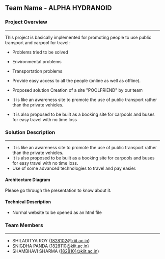 ## Team Name - ALPHA HYDRANOID

### Project Overview
----------------------------------

This project is basically implemented for promoting people to use public transport and carpool for travel:

* Problems tried to be solved
* Environmental problems
* Transportation problems
* Provide easy access to all the people (online as well as offline).

* Proposed solution
 Creation of a site "POOLFRIEND" by our team
* It is like an awareness site to promote the use of public transport rather than the private vehicles.
* It is also proposed to be built as a booking site for carpools and buses for easy travel with no time loss

### Solution Description
----------------------------------

* It is like an awareness site to promote the use of public transport rather than the private vehicles.
* It is also proposed to be built as a booking site for carpools and buses for easy travel with no time loss.
* Use of some advanced technologies to travel and pay easier.

#### Architecture Diagram

Please go through the presentation to know about it.

#### Technical Description
 
* Normal website to be opened as an html file


### Team Members
----------------------------------

* SHILADITYA ROY (1828102@kiit.ac.in)
* SNIGDHA PANDA (1828110@kiit.ac.in)
* SHAMBHAVI SHARMA (1828101@kiit.ac.in)

